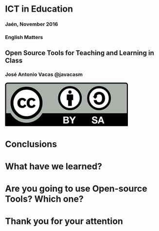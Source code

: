 # ICT in Education

### Jaén, November 2016

### English Matters

## Open Source Tools for Teaching and Learning in Class

### José Antonio Vacas @javacasm

![./Licencia CC.png](./images/Licencia_CC.png)

# Conclusions

# What have we learned?

# Are you going to use Open-source Tools? Which one?

# Thank you for your attention
